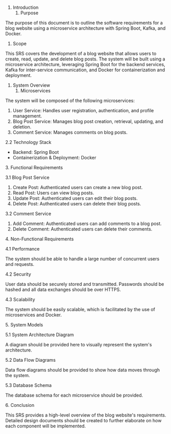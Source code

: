 1. Introduction
   1. Purpose

The purpose of this document is to outline the software requirements for a blog website using a microservice architecture with Spring Boot, Kafka, and Docker.

1. Scope

This SRS covers the development of a blog website that allows users to create, read, update, and delete blog posts. The system will be built using a microservice architecture, leveraging Spring Boot for the backend services, Kafka for inter-service communication, and Docker for containerization and deployment.

1. System Overview
   1. Microservices

The system will be composed of the following microservices:

1. User Service: Handles user registration, authentication, and profile management.
1. Blog Post Service: Manages blog post creation, retrieval, updating, and deletion.
1. Comment Service: Manages comments on blog posts.

2\.2 Technology Stack

- Backend: Spring Boot
- Containerization & Deployment: Docker

3\. Functional Requirements

3\.1 Blog Post Service

1. Create Post: Authenticated users can create a new blog post.
1. Read Post: Users can view blog posts.
1. Update Post: Authenticated users can edit their blog posts.
1. Delete Post: Authenticated users can delete their blog posts.

3\.2 Comment Service

1. Add Comment: Authenticated users can add comments to a blog post.
1. Delete Comment: Authenticated users can delete their comments.

4\. Non-Functional Requirements

4\.1 Performance

The system should be able to handle a large number of concurrent users and requests.

4\.2 Security

User data should be securely stored and transmitted. Passwords should be hashed and all data exchanges should be over HTTPS.

4\.3 Scalability

The system should be easily scalable, which is facilitated by the use of microservices and Docker.

5\. System Models

5\.1 System Architecture Diagram

A diagram should be provided here to visually represent the system's architecture.

5\.2 Data Flow Diagrams

Data flow diagrams should be provided to show how data moves through the system.

5\.3 Database Schema

The database schema for each microservice should be provided.

6\. Conclusion

This SRS provides a high-level overview of the blog website's requirements. Detailed design documents should be created to further elaborate on how each component will be implemented.
